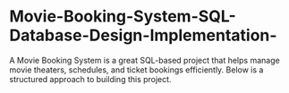 # Movie-Booking-System-SQL-Database-Design-Implementation-
A Movie Booking System is a great SQL-based project that helps manage movie theaters, schedules, and ticket bookings efficiently. Below is a structured approach to building this project.
